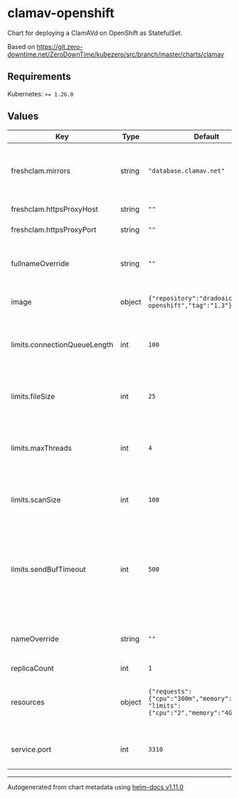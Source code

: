 # clamav-openshift

Chart for deploying a ClamAVd on OpenShift as StatefulSet.

Based on https://git.zero-downtime.net/ZeroDownTime/kubezero/src/branch/master/charts/clamav

## Requirements

Kubernetes: `>= 1.26.0`

## Values

| Key                          | Type   | Default                                                                           | Description                                                                                                          |
|------------------------------|--------|-----------------------------------------------------------------------------------|----------------------------------------------------------------------------------------------------------------------|
| freshclam.mirrors            | string | `"database.clamav.net"`                                                           | A list of clamav mirrors to be used by the clamav service                                                            |
| freshclam.httpsProxyHost     | string | `""`                                                                              | The proxy host                                                                                                       |
| freshclam.httpsProxyPort     | string | `""`                                                                              | The proxy port                                                                                                       |
| fullnameOverride             | string | `""`                                                                              | Override the full name of the clamav-openshift chart                                                                 |
| image                        | object | `{"repository":"dradoaica/clamav-openshift","tag":"1.3"}`                         | The clamav docker image                                                                                              |
| limits.connectionQueueLength | int    | `100`                                                                             | Maximum length the queue of pending connections may grow to                                                          |
| limits.fileSize              | int    | `25`                                                                              | The largest file size scanable by clamav, in MB                                                                      |
| limits.maxThreads            | int    | `4`                                                                               | Maximum number of threads running at the same time.                                                                  |
| limits.scanSize              | int    | `100`                                                                             | The largest scan size permitted in clamav, in MB                                                                     |
| limits.sendBufTimeout        | int    | `500`                                                                             | This option specifies how long to wait (in milliseconds) if the send buffer is full, keep low to avoid clamd hanging |
| nameOverride                 | string | `""`                                                                              | Override the name of the clamav-openshift chart                                                                      |
| replicaCount                 | int    | `1`                                                                               |                                                                                                                      |
| resources                    | object | `{"requests":{"cpu":"300m","memory":"2Gi"}, "limits":{"cpu":"2","memory":"4Gi"}}` | The resource requests and limits for the clamav service                                                              |
| service.port                 | int    | `3310`                                                                            | The port to be used by the clamav service                                                                            |

----------------------------------------------
Autogenerated from chart metadata using [helm-docs v1.11.0](https://github.com/norwoodj/helm-docs/releases/v1.11.0)
